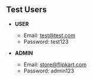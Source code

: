## Test Users

- **USER**
  - Email: test@test.com
  - Password: test123

- **ADMIN**
  - Email: store@flipkart.com
  - Password: admin123
